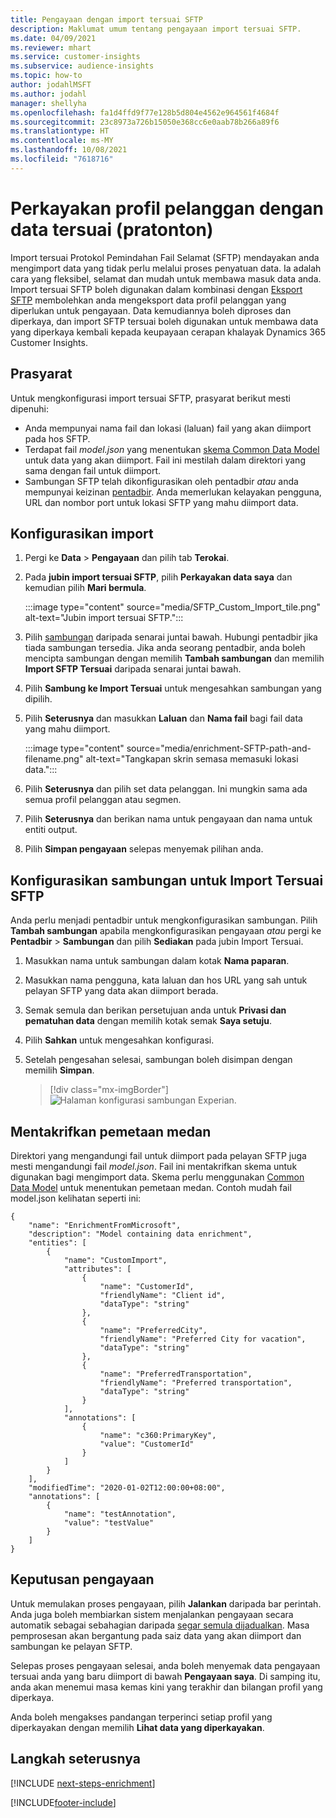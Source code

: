 ```yaml
---
title: Pengayaan dengan import tersuai SFTP
description: Maklumat umum tentang pengayaan import tersuai SFTP.
ms.date: 04/09/2021
ms.reviewer: mhart
ms.service: customer-insights
ms.subservice: audience-insights
ms.topic: how-to
author: jodahlMSFT
ms.author: jodahl
manager: shellyha
ms.openlocfilehash: fa1d4ffd9f77e128b5d804e4562e964561f4684f
ms.sourcegitcommit: 23c8973a726b15050e368cc6e0aab78b266a89f6
ms.translationtype: HT
ms.contentlocale: ms-MY
ms.lasthandoff: 10/08/2021
ms.locfileid: "7618716"
---
```

# <a name="enrich-customer-profiles-with-custom-data-preview"></a>Perkayakan profil pelanggan dengan data tersuai (pratonton)

Import tersuai Protokol Pemindahan Fail Selamat (SFTP) mendayakan anda mengimport data yang tidak perlu melalui proses penyatuan data. Ia adalah cara yang fleksibel, selamat dan mudah untuk membawa masuk data anda. Import tersuai SFTP boleh digunakan dalam kombinasi dengan [Eksport SFTP](export-sftp.md) membolehkan anda mengeksport data profil pelanggan yang diperlukan untuk pengayaan. Data kemudiannya boleh diproses dan diperkaya, dan import SFTP tersuai boleh digunakan untuk membawa data yang diperkaya kembali kepada keupayaan cerapan khalayak Dynamics 365 Customer Insights.

## <a name="prerequisites"></a>Prasyarat

Untuk mengkonfigurasi import tersuai SFTP, prasyarat berikut mesti dipenuhi:

- Anda mempunyai nama fail dan lokasi (laluan) fail yang akan diimport pada hos SFTP.
- Terdapat fail *model.json* yang menentukan [skema Common Data Model](/common-data-model/) untuk data yang akan diimport. Fail ini mestilah dalam direktori yang sama dengan fail untuk diimport.
- Sambungan SFTP telah dikonfigurasikan oleh pentadbir *atau* anda mempunyai keizinan [pentadbir](permissions.md#administrator). Anda memerlukan kelayakan pengguna, URL dan nombor port untuk lokasi SFTP yang mahu diimport data.


## <a name="configure-the-import"></a>Konfigurasikan import

1. Pergi ke **Data** > **Pengayaan** dan pilih tab **Terokai**.

1. Pada **jubin import tersuai SFTP**, pilih **Perkayakan data saya** dan kemudian pilih **Mari bermula**.

   :::image type="content" source="media/SFTP_Custom_Import_tile.png" alt-text="Jubin import tersuai SFTP.":::

1. Pilih [sambungan](connections.md) daripada senarai juntai bawah. Hubungi pentadbir jika tiada sambungan tersedia. Jika anda seorang pentadbir, anda boleh mencipta sambungan dengan memilih **Tambah sambungan** dan memilih **Import SFTP Tersuai** daripada senarai juntai bawah.

1. Pilih **Sambung ke Import Tersuai** untuk mengesahkan sambungan yang dipilih.

1.  Pilih **Seterusnya** dan masukkan **Laluan** dan **Nama fail** bagi fail data yang mahu diimport.

    :::image type="content" source="media/enrichment-SFTP-path-and-filename.png" alt-text="Tangkapan skrin semasa memasuki lokasi data.":::

1. Pilih **Seterusnya** dan pilih set data pelanggan. Ini mungkin sama ada semua profil pelanggan atau segmen.

1. Pilih **Seterusnya** dan berikan nama untuk pengayaan dan nama untuk entiti output. 

1. Pilih **Simpan pengayaan** selepas menyemak pilihan anda.

## <a name="configure-the-connection-for-sftp-custom-import"></a>Konfigurasikan sambungan untuk Import Tersuai SFTP 

Anda perlu menjadi pentadbir untuk mengkonfigurasikan sambungan. Pilih **Tambah sambungan** apabila mengkonfigurasikan pengayaan *atau* pergi ke **Pentadbir** > **Sambungan** dan pilih **Sediakan** pada jubin Import Tersuai.

1. Masukkan nama untuk sambungan dalam kotak **Nama paparan**.

1. Masukkan nama pengguna, kata laluan dan hos URL yang sah untuk pelayan SFTP yang data akan diimport berada.

1. Semak semula dan berikan persetujuan anda untuk **Privasi dan pematuhan data** dengan memilih kotak semak **Saya setuju**.

1. Pilih **Sahkan** untuk mengesahkan konfigurasi.

1. Setelah pengesahan selesai, sambungan boleh disimpan dengan memilih **Simpan**.

   > [!div class="mx-imgBorder"]
   > ![Halaman konfigurasi sambungan Experian.](media/enrichment-SFTP-connection.png "Halaman konfigurasi sambungan Experian")


## <a name="defining-field-mappings"></a>Mentakrifkan pemetaan medan 

Direktori yang mengandungi fail untuk diimport pada pelayan SFTP juga mesti mengandungi fail *model.json*. Fail ini mentakrifkan skema untuk digunakan bagi mengimport data. Skema perlu menggunakan [Common Data Model](/common-data-model/) untuk menentukan pemetaan medan. Contoh mudah fail model.json kelihatan seperti ini:

```
{
    "name": "EnrichmentFromMicrosoft",
    "description": "Model containing data enrichment",
    "entities": [
        {
            "name": "CustomImport",
            "attributes": [
                {
                    "name": "CustomerId",
                    "friendlyName": "Client id",
                    "dataType": "string"
                },
                {
                    "name": "PreferredCity",
                    "friendlyName": "Preferred City for vacation",
                    "dataType": "string"
                },
                {
                    "name": "PreferredTransportation",
                    "friendlyName": "Preferred transportation",
                    "dataType": "string"
                }
            ],
            "annotations": [
                {
                    "name": "c360:PrimaryKey",
                    "value": "CustomerId"
                }
            ]
        }
    ],
    "modifiedTime": "2020-01-02T12:00:00+08:00",
    "annotations": [
        {
            "name": "testAnnotation",
            "value": "testValue"
        }
    ]
}
```

## <a name="enrichment-results"></a>Keputusan pengayaan

Untuk memulakan proses pengayaan, pilih **Jalankan** daripada bar perintah. Anda juga boleh membiarkan sistem menjalankan pengayaan secara automatik sebagai sebahagian daripada [segar semula dijadualkan](system.md#schedule-tab). Masa pemprosesan akan bergantung pada saiz data yang akan diimport dan sambungan ke pelayan SFTP.

Selepas proses pengayaan selesai, anda boleh menyemak data pengayaan tersuai anda yang baru diimport di bawah **Pengayaan saya**. Di samping itu, anda akan menemui masa kemas kini yang terakhir dan bilangan profil yang diperkaya.

Anda boleh mengakses pandangan terperinci setiap profil yang diperkayakan dengan memilih **Lihat data yang diperkayakan**.

## <a name="next-steps"></a>Langkah seterusnya

[!INCLUDE [next-steps-enrichment](../includes/next-steps-enrichment.md)]

[!INCLUDE[footer-include](../includes/footer-banner.md)]

